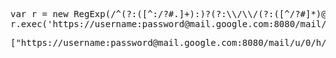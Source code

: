 <pre>
var r = new RegExp(/^(?:([^:/?#.]+):)?(?:\\/\\/(?:([^/?#]*)@)?([^/#?]*?)(?::([0-9]+))?(?=[/#?]|$))?([^?#]+)?(?:\\?([^#]*))?(?:#(.*))?$/)
r.exec('https://username:password@mail.google.com:8080/mail/u/0/h/123/?&th=456&v=c#abcd/123:123')
</pre>

<pre>
["https://username:password@mail.google.com:8080/mail/u/0/h/123/?&th=456&v=c#abcd/123:123", "https", "username:password", "mail.google.com", "8080", "/mail/u/0/h/10ob63b4sf84u/", "&th=151498e8f866a57c&v=c", "abcd/123:123"]
</pre>